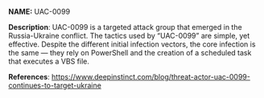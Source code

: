 **NAME:**
UAC-0099

**Description**:
UAC-0099 is a targeted attack group that emerged in the Russia-Ukraine conflict. The tactics used by “UAC-0099” are simple, yet effective. Despite the different initial infection vectors, the core infection is the same — they rely on PowerShell and the creation of a scheduled task that executes a VBS file.

**References**:
https://www.deepinstinct.com/blog/threat-actor-uac-0099-continues-to-target-ukraine